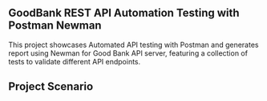 ## GoodBank REST API Automation Testing with Postman Newman

This project showcases Automated API testing with Postman and generates report using Newman for Good Bank API server, featuring a collection of tests to validate different API endpoints.

## Project Scenario



